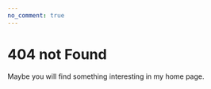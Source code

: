 ```yaml
---
no_comment: true
---
```


# 404 not Found

Maybe you will find something interesting in my home page.
